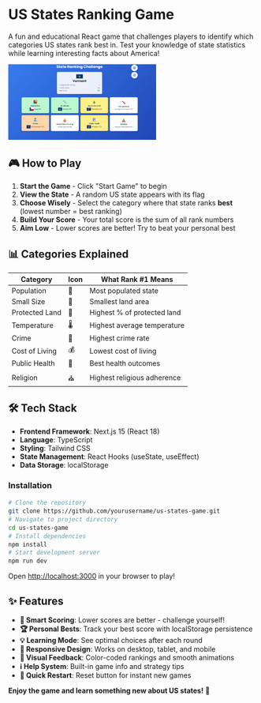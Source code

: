 # US States Ranking Game
A fun and educational React game that challenges players to identify which categories US states rank best in. Test your knowledge of state statistics while learning interesting facts about America!

<img src="public/states.png" alt="Game Screenshot" width="300" />

## 🎮 How to Play
1. **Start the Game** - Click "Start Game" to begin
2. **View the State** - A random US state appears with its flag
3. **Choose Wisely** - Select the category where that state ranks **best** (lowest number = best ranking)
4. **Build Your Score** - Your total score is the sum of all rank numbers
5. **Aim Low** - Lower scores are better! Try to beat your personal best

## 📊 Categories Explained
| Category | Icon | What Rank #1 Means |
|----------|------|-------------------|
| Population | 🌇 | Most populated state |
| Small Size | 📏 | Smallest land area |
| Protected Land | 🌲 | Highest % of protected land |
| Temperature | 🌡️ | Highest average temperature |
| Crime | 👮 | Highest crime rate |
| Cost of Living | 💰 | Lowest cost of living |
| Public Health | 🏥 | Best health outcomes |
| Religion | ⛪ | Highest religious adherence |

## 🛠️ Tech Stack
- **Frontend Framework**: Next.js 15 (React 18)
- **Language**: TypeScript
- **Styling**: Tailwind CSS
- **State Management**: React Hooks (useState, useEffect)
- **Data Storage**: localStorage

### Installation
```bash
# Clone the repository
git clone https://github.com/yourusername/us-states-game.git
# Navigate to project directory
cd us-states-game
# Install dependencies
npm install
# Start development server
npm run dev
```
Open [http://localhost:3000](http://localhost:3000) in your browser to play!

## ✨ Features
- **🎯 Smart Scoring**: Lower scores are better - challenge yourself!
- **🏆 Personal Bests**: Track your best score with localStorage persistence
- **💡 Learning Mode**: See optimal choices after each round
- **📱 Responsive Design**: Works on desktop, tablet, and mobile
- **🎨 Visual Feedback**: Color-coded rankings and smooth animations
- **ℹ️ Help System**: Built-in game info and strategy tips
- **🔄 Quick Restart**: Reset button for instant new games

**Enjoy the game and learn something new about US states!** 🎉
